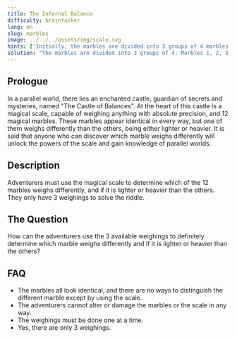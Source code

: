 ```yaml
---
title: The Infernal Balance
difficulty: brainfucker
lang: en
slug: marbles
image: ../../../assets/img/scale.svg
hints: ['Initially, the marbles are divided into 3 groups of 4 marbles each.']
solution: "The marbles are divided into 3 groups of 4. Marbles 1, 2, 3, and 4 are part of the first group, marbles 5, 6, 7, and 8 are part of the second group, and marbles 9, 10, 11, and 12 are in the third group. The first two groups of marbles are weighed on separate plates. Three things can happen: A) The two groups weigh the same, B) Marbles 1, 2, 3, and 4 are lower, and C) Marbles 5, 6, 7, and 8 are lower. If A happens, marbles 1 and 9 are placed on one plate and marbles 10 and 11 on another. Here, three things can occur: AA) If they weigh the same, then marble 12 is the different one. A third weighing with any other marble will determine if it's heavier or lighter. AB) If the plate with marbles 1 and 9 goes down, then either 9 is heavier or one of 10 or 11 is lighter. With the third weighing, 10 and 11 are compared. If the plates are balanced, then marble 9 is the lighter one. Otherwise, the heavier marble is on the lowered plate. AC) If the plate with marbles 10 and 11 goes down, the same technique as AB (reversed) is used to identify the different marble. If B happens, then marbles 1, 5, and 9 are placed on one plate and marbles 2, 3, and 8 on another. Three possibilities exist: BA) The plates are balanced, BB) The first plate is lower, and BC) The second plate is lower. For BA, the different marble could be 4 (heavier) or either 6 or 7 (lighter). With the third weighing, 6 and 7 are compared. If different, the lighter one stays up. If the same, 4 is the heavier. For BB, 1 is heavier or 8 is lighter. With the third weighing, comparing 1 with any other marble will show if 1 is heavier or 8 is lighter. For BC, the same technique as BB (reversed) applies. If C occurs, the same technique as B (reversed) is used."
---
```


## Prologue

In a parallel world, there lies an enchanted castle, guardian of secrets and mysteries, named "The Castle of Balances". At the heart of this castle is a magical scale, capable of weighing anything with absolute precision, and 12 magical marbles. These marbles appear identical in every way, but one of them weighs differently than the others, being either lighter or heavier. It is said that anyone who can discover which marble weighs differently will unlock the powers of the scale and gain knowledge of parallel worlds.

## Description

Adventurers must use the magical scale to determine which of the 12 marbles weighs differently, and if it is lighter or heavier than the others. They only have 3 weighings to solve the riddle.

## The Question

How can the adventurers use the 3 available weighings to definitely determine which marble weighs differently and if it is lighter or heavier than the others?

## FAQ

- The marbles all look identical, and there are no ways to distinguish the different marble except by using the scale.
- The adventurers cannot alter or damage the marbles or the scale in any way.
- The weighings must be done one at a time.
- Yes, there are only 3 weighings.
